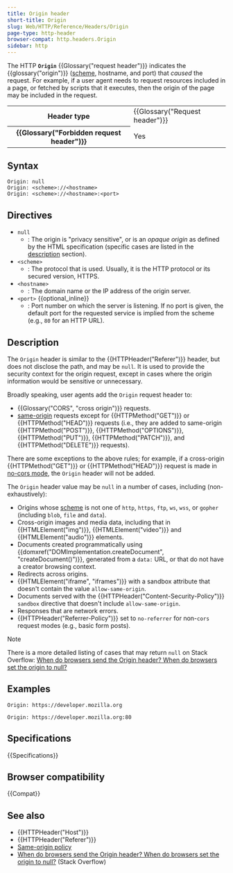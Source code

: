 ```yaml
---
title: Origin header
short-title: Origin
slug: Web/HTTP/Reference/Headers/Origin
page-type: http-header
browser-compat: http.headers.Origin
sidebar: http
---
```


The HTTP **`Origin`** {{Glossary("request header")}} indicates the {{glossary("origin")}} ([scheme](/en-US/docs/Web/URI/Reference/Schemes), hostname, and port) that _caused_ the request.
For example, if a user agent needs to request resources included in a page, or fetched by scripts that it executes, then the origin of the page may be included in the request.

<table class="properties">
  <tbody>
    <tr>
      <th scope="row">Header type</th>
      <td>{{Glossary("Request header")}}</td>
    </tr>
    <tr>
      <th scope="row">{{Glossary("Forbidden request header")}}</th>
      <td>Yes</td>
    </tr>
  </tbody>
</table>

## Syntax

```http
Origin: null
Origin: <scheme>://<hostname>
Origin: <scheme>://<hostname>:<port>
```

## Directives

- `null`
  - : The origin is "privacy sensitive", or is an _opaque origin_ as defined by the HTML specification (specific cases are listed in the [description](#description) section).
- `<scheme>`
  - : The protocol that is used.
    Usually, it is the HTTP protocol or its secured version, HTTPS.
- `<hostname>`
  - : The domain name or the IP address of the origin server.
- `<port>` {{optional_inline}}
  - : Port number on which the server is listening.
    If no port is given, the default port for the requested service is implied from the scheme (e.g., `80` for an HTTP URL).

## Description

The `Origin` header is similar to the {{HTTPHeader("Referer")}} header, but does not disclose the path, and may be `null`.
It is used to provide the security context for the origin request, except in cases where the origin information would be sensitive or unnecessary.

Broadly speaking, user agents add the `Origin` request header to:

- {{Glossary("CORS", "cross origin")}} requests.
- [same-origin](/en-US/docs/Web/Security/Same-origin_policy) requests except for {{HTTPMethod("GET")}} or {{HTTPMethod("HEAD")}} requests (i.e., they are added to same-origin {{HTTPMethod("POST")}}, {{HTTPMethod("OPTIONS")}}, {{HTTPMethod("PUT")}}, {{HTTPMethod("PATCH")}}, and {{HTTPMethod("DELETE")}} requests).

There are some exceptions to the above rules; for example, if a cross-origin {{HTTPMethod("GET")}} or {{HTTPMethod("HEAD")}} request is made in [no-cors mode](/en-US/docs/Web/API/Request/mode#value), the `Origin` header will not be added.

The `Origin` header value may be `null` in a number of cases, including (non-exhaustively):

- Origins whose [scheme](/en-US/docs/Web/URI/Reference/Schemes) is not one of `http`, `https`, `ftp`, `ws`, `wss`, or `gopher` (including `blob`, `file` and `data`).
- Cross-origin images and media data, including that in {{HTMLElement("img")}}, {{HTMLElement("video")}} and {{HTMLElement("audio")}} elements.
- Documents created programmatically using {{domxref("DOMImplementation.createDocument", "createDocument()")}}, generated from a `data:` URL, or that do not have a creator browsing context.
- Redirects across origins.
- {{HTMLElement("iframe", "iframes")}} with a sandbox attribute that doesn't contain the value `allow-same-origin`.
- Documents served with the {{HTTPHeader("Content-Security-Policy")}} `sandbox` directive that doesn't include `allow-same-origin`.
- Responses that are network errors.
- {{HTTPHeader("Referrer-Policy")}} set to `no-referrer` for non-`cors` request modes (e.g., basic form posts).

> [!NOTE]
> There is a more detailed listing of cases that may return `null` on Stack Overflow: [When do browsers send the Origin header? When do browsers set the origin to null?](https://stackoverflow.com/questions/42239643/when-do-browsers-send-the-origin-header-when-do-browsers-set-the-origin-to-null/42242802)

## Examples

```http
Origin: https://developer.mozilla.org
```

```http
Origin: https://developer.mozilla.org:80
```

## Specifications

{{Specifications}}

## Browser compatibility

{{Compat}}

## See also

- {{HTTPHeader("Host")}}
- {{HTTPHeader("Referer")}}
- [Same-origin policy](/en-US/docs/Web/Security/Same-origin_policy)
- [When do browsers send the Origin header? When do browsers set the origin to null?](https://stackoverflow.com/questions/42239643/when-do-browsers-send-the-origin-header-when-do-browsers-set-the-origin-to-null/42242802) (Stack Overflow)
